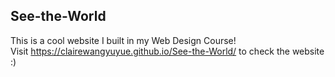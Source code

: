 ## See-the-World

This is a cool website I built in my Web Design Course!<br />
Visit https://clairewangyuyue.github.io/See-the-World/ to check the website :)
